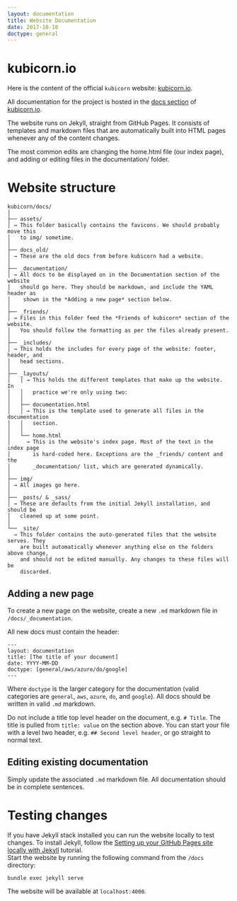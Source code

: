 ```yaml
---
layout: documentation
title: Website Documentation
date: 2017-10-18
doctype: general
---
```


# kubicorn.io

Here is the content of the official `kubicorn` website: [kubicorn.io](http://kubicorn.io).

All documentation for the project is hosted in the [docs section](http://kubicorn.io/documentation/readme.html) of [kubicorn.io](http://kubicorn.io).

The website runs on Jekyll, straight from GitHub Pages. It consists of templates and markdown files that are automatically built into HTML pages whenever any of the content changes. 

The most common edits are changing the home.html file (our index page), and adding or editing files in the documentation/ folder.

# Website structure

```
kubicorn/docs/
│
├── assets/
│ → This folder basically contains the favicons. We should probably move this
│   to img/ sometime.
│   
├── docs_old/
│ → These are the old docs from before kubicorn had a website.
│
├── _documentation/
│ → All docs to be displayed on in the Documentation section of the website
│   should go here. They should be markdown, and include the YAML header as
│    shown in the *Adding a new page* section below.
│
├── _friends/
│ → Files in this folder feed the *Friends of kubicorn* section of the website.
│   You should follow the formatting as per the files already present.
│
├── _includes/
│ → This holds the includes for every page of the website: footer, header, and
│   head sections.
│
├── _layouts/
│   │ → This holds the different templates that make up the website. In
│   │   practice we're only using two:
│   │
│   ├── documentation.html
│   │ → This is the template used to generate all files in the documentation
│   │   section.
│   │
│   └── home.html
│     → This is the website's index page. Most of the text in the index page
│       is hard-coded here. Exceptions are the _friends/ content and the
│       _documentation/ list, which are generated dynamically.
│
├── img/
│ → All images go here.
│
├── _posts/ & _sass/
│ → These are defaults from the initial Jekyll installation, and should be
│   cleaned up at some point.
│
└── _site/
  → This folder contains the auto-generated files that the website serves. They
    are built automatically whenever anything else on the folders above change,
    and should not be edited manually. Any changes to these files will be
    discarded. 

```

## Adding a new page

To create a new page on the website, create a new `.md` markdown file in `/docs/_documentation`.

All new docs must contain the header:

```
---
layout: documentation
title: [The title of your document]
date: YYYY-MM-DD
doctype: [general/aws/azure/do/google]
---
```

Where `doctype` is the larger category for the documentation (valid categories are `general`, `aws`, `azure`, `do`, and `google`). All docs should be written in valid `.md` markdown.

Do not include a title top level header on the document, e.g. `# Title`. The title is pulled from `title: value` on the section above. You can start your file with a level two header, e.g. `## Second level header`, or go straight to normal text.

## Editing existing documentation

Simply update the associated `.md` markdown file. All documentation should be in complete sentences.

# Testing changes

If you have Jekyll stack installed you can run the website locally to test changes. To install Jekyll, follow the [Setting up your GitHub Pages site locally with Jekyll](https://help.github.com/articles/setting-up-your-github-pages-site-locally-with-jekyll/) tutorial.  
Start the website by running the following command from the `/docs` directory:
```
bundle exec jekyll serve
```
The website will be available at `localhost:4000`.

